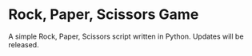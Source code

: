 # Rock, Paper, Scissors Game
A simple Rock, Paper, Scissors script written in Python. Updates will be released. 
